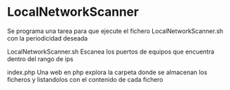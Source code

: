 # LocalNetworkScanner

Se programa una tarea para que ejecute el fichero LocalNetworkScanner.sh con la periodicidad deseada 

LocalNetworkScanner.sh
Escanea los puertos de equipos que encuentra dentro del rango de ips

index.php
Una web en php explora la carpeta donde se almacenan los ficheros y listandolos con el contenido de cada fichero
